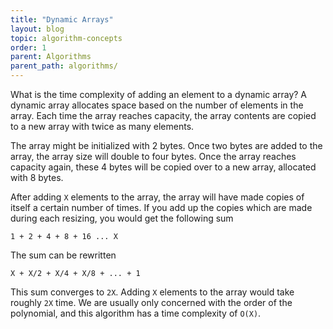 ```yaml
---
title: "Dynamic Arrays"
layout: blog
topic: algorithm-concepts
order: 1
parent: Algorithms
parent_path: algorithms/
---
```

What is the time complexity of adding an element to a dynamic array? A dynamic array allocates space based on the number of elements in the array. Each time the array reaches capacity, the array contents are copied to a new array with twice as many elements.

The array might be initialized with 2 bytes. Once two bytes are added to the array, the array size will double to four bytes. Once the array reaches capacity again, these 4 bytes will be copied over to a new array, allocated with 8 bytes.

After adding `X` elements to the array, the array will have made copies of itself a certain number of times. If you add up the copies which are made during each resizing, you would get the following sum
```
1 + 2 + 4 + 8 + 16 ... X
```
The sum can be rewritten
```
X + X/2 + X/4 + X/8 + ... + 1
```
This sum converges to `2X`. Adding `X` elements to the array would take roughly `2X` time. We are usually only concerned with the order of the polynomial, and this algorithm has a time complexity of `O(X)`.